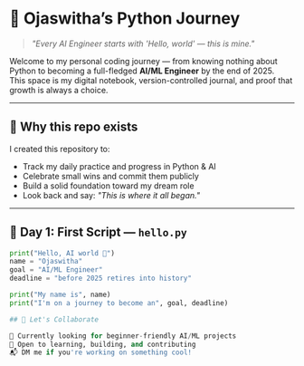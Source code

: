 # 🌟 Ojaswitha’s Python Journey

> *"Every AI Engineer starts with 'Hello, world' — this is mine."*

Welcome to my personal coding journey — from knowing nothing about Python to becoming a full-fledged **AI/ML Engineer** by the end of 2025.  
This space is my digital notebook, version-controlled journal, and proof that growth is always a choice.

---

## 🧠 Why this repo exists

I created this repository to:

- Track my daily practice and progress in Python & AI
- Celebrate small wins and commit them publicly
- Build a solid foundation toward my dream role
- Look back and say: *"This is where it all began."*

---

## 📅 Day 1: First Script — `hello.py`

```python
print("Hello, AI world 👋")
name = "Ojaswitha"
goal = "AI/ML Engineer"
deadline = "before 2025 retires into history"

print("My name is", name)
print("I'm on a journey to become an", goal, deadline)

## 🤝 Let's Collaborate

🚀 Currently looking for beginner-friendly AI/ML projects  
🧠 Open to learning, building, and contributing  
📬 DM me if you're working on something cool!